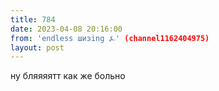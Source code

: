 ```yaml
---
title: 784
date: 2023-04-08 20:16:00
from: 'endless шизing ⍼' (channel1162404975)
layout: post
---
```


ну бляяяятт как же больно
